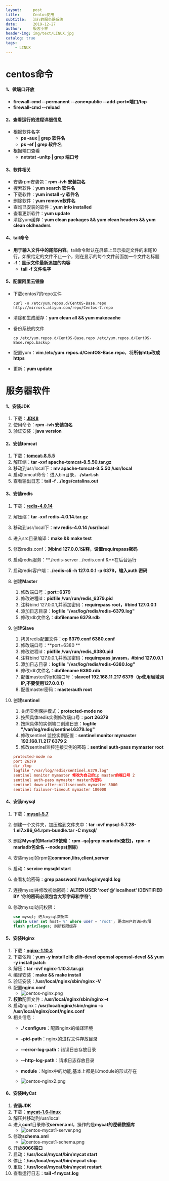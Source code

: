 ```yaml
---
layout:     post
title:      Centos使用
subtitle:   流行的服务器系统
date:       2019-12-27
author:     极客小祥
header-img: img/text/LINUX.jpg
catalog: true
tags: 
    - LINUX
---
```



# centos命令

#### 1、做端口开放
* **firewall-cmd --permanent --zone=public --add-port=端口/tcp**
* **firewall-cmd --reload**

#### 2、查看运行的进程详细信息

* 根据软件名字
    * **ps -aux \| grep 软件名**
    * **ps -ef \| grep 软件名**
* 根据端口查看
    * **netstat -unltp \| grep 端口号**

#### 3、软件相关
* 安装rpm安装包：**rpm -ivh 安装包名**
* 搜索软件：**yum search 软件名**
* 下载软件：**yum install -y 软件名**
* 删除软件：**yum remove软件名**
* 查询已安装的软件：**yum info installed**
* 查看更新软件：**yum update**
* 清除yum缓存：**yum clean packages && yum clean headers && yum clean oldheaders**

#### 4、tail命令
* **用于输入文件中的尾部内容**。tail命令默认在屏幕上显示指定文件的末尾10行。如果给定的文件不止一个，则在显示的每个文件前面加一个文件名标题
* **-f**：**显示文件最新追加的内容**
    * **tail -f 文件名字**

#### 5、配置阿里云镜像
* 下载centos7的repo文件

    ```shell
    curl -o /etc/yum.repos.d/CentOS-Base.repo http://mirrors.aliyun.com/repo/Centos-7.repo
    ```

* 清除和生成缓存：**yum clean all && yum makecache**
* 备份系统的文件
    
    ```shell
    cp /etc/yum.repos.d/CentOS-Base.repo /etc/yum.repos.d/CentOS-Base.repo.backup
    ```

* 配置yum：**vim /etc/yum.repos.d/CentOS-Base.repo**，将**所有http改成https**
* 更新：**yum update**

# 服务器软件
#### 1、安装JDK
1. 下载：**[JDK8](http://www.oracle.com/technetwork/java/javase/downloads/jdk8-downloads-2133151.html)**
2. 使用命令：**rpm -ivh 安装包名**
3. 验证安装：**java version**

#### 2、安装tomcat
1. 下载：**[tomcat-8.5.5](http://ftp.wayne.edu/apache/tomcat/tomcat-8/v8.5.50/bin/apache-tomcat-8.5.50.tar.gz)**
2. 解压缩：**tar -xvf apache-tomcat-8.5.50.tar.gz**
3. 移动到usr/local下：**mv apache-tomcat-8.5.50 /usr/local**
4. 启动tomcat命令：进入bin目录，**./start.sh**
5. 查看输出日志：**tail -f ../logs/catalina.out**

#### 3、安装redis
1. 下载：**[redis-4.0.14](http://download.redis.io/releases/redis-4.0.14.tar.gz)**
2. 解压缩：**tar -xvf redis-4.0.14.tar.gz**
3. 移动到usr/local下：**mv redis-4.0.14 /usr/local**
4. 进入src目录编译：**make && make test**
5. 修改redis.conf：**对bind 127.0.0.1注释，设置requirepass密码**
6. 启动redis服务：**./redis-server ../redis.conf &**在后台运行
7. 启动redis客户端：**./redis-cli -h 127.0.0.1 -p 6379，输入auth 密码**
8. 创建**Master**
    1. 修改端口号：**port=6379**
    2. 修改进程id：**pidfile /var/run/redis_6379.pid**
    3. 注释bind 127.0.0.1,并添加密码：**requirepass root，#bind 127.0.0.1**
    4. 添加日志目录：**logfile "/var/log/redis/redis-6379.log"**
    5. 修改rdb文件名：**dbfilename 6379.rdb**
9. 创建**Slave**
    1. 拷贝redis配置文件：**cp 6379.conf 6380.conf**
    2. 修改端口号：**port=6380 **
    3. 修改进程id：**pidfile /var/run/redis_6380.pid**
    4. 注释bind 127.0.0.1,并添加密码：**requirepass javasm，#bind 127.0.0.1**
    5. 添加日志目录：**logfile "/var/log/redis/redis-6380.log"**
    6. 修改rdb文件名：**dbfilename 6380.rdb**
    7. 配置master的ip和端口号：**slaveof 192.168.11.217 6379（ip使用局域网IP,不要使用127.0.0.1）**
    8. 配置master密码：**masterauth root**
10. 创建**sentinel**
    1. 关闭实例保护模式：**protected-mode no**
    2. 按照具体redis实例修改端口号：**port 26379**
    3. 按照具体的实例端口创建日志：**logfile "/var/log/redis/sentinel.6379.log"**
    4. 修改sentinel 监控实例配置：**sentinel monitor mymaster 192.168.11.217 6379 2**
    5. 修改sentinel监控连接实例的密码：**sentinel auth-pass mymaster root**

    ```conf
    protected-mode no
    port 26379
    dir /tmp
    logfile "/var/log/redis/sentinel.6379.log"
    sentinel monitor mymaster 修改为自己的ip master的端口号 2
    sentinel auth-pass mymaster master的密码
    sentinel down-after-milliseconds mymaster 3000
    sentinel failover-timeout mymaster 180000
    ```

#### 4、安装mysql
1. 下载：**[mysql-5.7](https://dev.mysql.com/get/Downloads/MySQL-5.7/mysql-5.7.28-1.el7.x86_64.rpm-bundle.tar)**
2. 创建一个文件夹，加压缩到文件夹中：**tar -xvf mysql-5.7.28-1.el7.x86_64.rpm-bundle.tar -C mysql/**
3. 删除**Mysql的MariaDB依赖**：**rpm -qa|grep mariadb(查找)，rpm -e mariadb包全名 --nodeps(删除)**
4. 安装mysql的rpm包**common,libs,client,server**
5. 启动：**service mysqld start**
6. 查看初始密码：**grep password /var/log/mysqld.log**
7. 连接mysql并修改初始密码：**ALTER USER 'root'@'localhost' IDENTIFIED BY '你的密码必须包含大写字母和字符';**
8. 修改mysql访问权限：
    
    ```sql
    use mysql; 进入mysql数据库
    update user set host='%' where user = 'root'; 更改用户的访问权限
    flush privileges; 刷新权限缓存
    ```

#### 5、安装Nginx
1. 下载：**[nginx-1.10.3](https://nginx.org/download/nginx-1.10.3.tar.gz)**
2. 下载依赖：**yum -y install zlib zlib-devel openssl openssl-devel && yum -y install patch**
3. 解压：**tar -xvf nginx-1.10.3.tar.gz**
4. 编译安装：**make && make install**
5. 验证安装：**/usr/local/nginx/sbin/nginx -V**
6. 配置**nginx.conf**
    * ![centos-nginx.png](https://raw.githubusercontent.com/JTXYH/blog_comment/master/blog_imgs/centos-nginx.png)
7. **校验**配置文件：**/usr/local/nginx/sbin/nginx –t**
8. 启动nginx：**/usr/local/nginx/sbin/nginx -c /usr/local/nginx/conf/nginx.conf**
9. 相关信息：
    * **./ configure**：配置nginx的编译环境
    * **–pid-path**：nginx的进程文件存放目录
    * **--error-log-path**：错误日志存放目录
    * **--http-log-path**：请求日志存放目录
    * **module**：Nginx中的功能,基本上都是以module的形式存在

    * ![centos-nginx2.png](https://raw.githubusercontent.com/JTXYH/blog_comment/master/blog_imgs/centos-nginx2.png)

#### 6、安装MyCat
1. **安装JDK**
2. 下载：**[mycat-1.6-linux](http://dl.mycat.io/1.6-RELEASE/Mycat-server-1.6-RELEASE-20161028204710-linux.tar.gz)**
3. 解压并移动到/usr/local
4. 进入**conf**目录修改**server.xml**，操作的是**mycat的逻辑数据库**
    * ![centos-mycat1-server.png](https://raw.githubusercontent.com/JTXYH/blog_comment/master/blog_imgs/centos-mycat1-server.png)
4. 修改**schema.xml**
    * ![centos-mycat1-schema.png](https://raw.githubusercontent.com/JTXYH/blog_comment/master/blog_imgs/centos-mycat1-schema.png)
5. 开放**8066端口**
7. 启动：**/usr/local/mycat/bin/mycat start**
8. 停止：**/usr/local/mycat/bin/mycat stop**
9. 重启：**/usr/local/mycat/bin/mycat restart**
10. 查看运行日志：**tail –f mycat.log**
